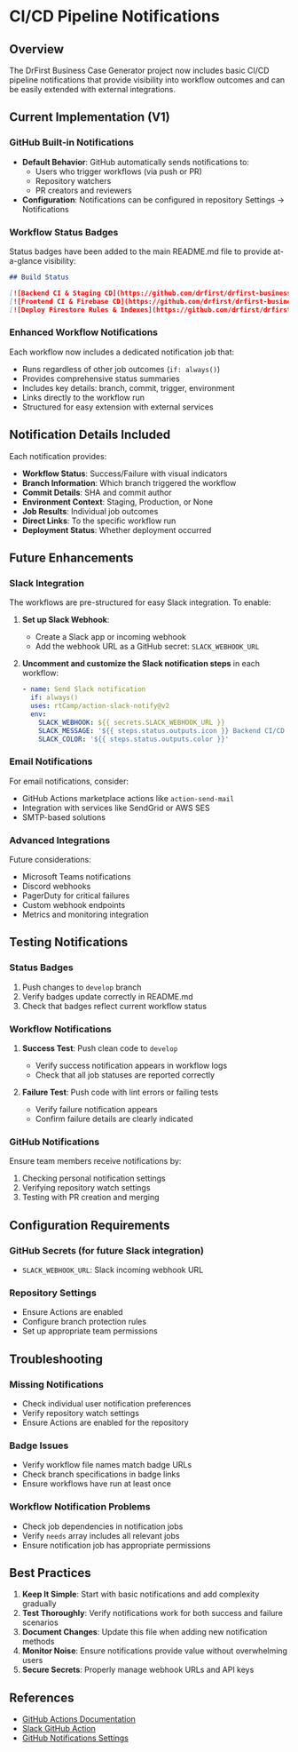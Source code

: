 # CI/CD Pipeline Notifications

## Overview

The DrFirst Business Case Generator project now includes basic CI/CD pipeline notifications that provide visibility into workflow outcomes and can be easily extended with external integrations.

## Current Implementation (V1)

### GitHub Built-in Notifications
- **Default Behavior**: GitHub automatically sends notifications to:
  - Users who trigger workflows (via push or PR)
  - Repository watchers
  - PR creators and reviewers
- **Configuration**: Notifications can be configured in repository Settings → Notifications

### Workflow Status Badges
Status badges have been added to the main README.md file to provide at-a-glance visibility:

```markdown
## Build Status

[![Backend CI & Staging CD](https://github.com/drfirst/drfirst-business-case-generator/actions/workflows/backend-ci.yml/badge.svg?branch=develop)](https://github.com/drfirst/drfirst-business-case-generator/actions/workflows/backend-ci.yml)
[![Frontend CI & Firebase CD](https://github.com/drfirst/drfirst-business-case-generator/actions/workflows/frontend-ci-cd.yml/badge.svg?branch=develop)](https://github.com/drfirst/drfirst-business-case-generator/actions/workflows/frontend-ci-cd.yml)
[![Deploy Firestore Rules & Indexes](https://github.com/drfirst/drfirst-business-case-generator/actions/workflows/firestore-deploy.yml/badge.svg?branch=develop)](https://github.com/drfirst/drfirst-business-case-generator/actions/workflows/firestore-deploy.yml)
```

### Enhanced Workflow Notifications
Each workflow now includes a dedicated notification job that:
- Runs regardless of other job outcomes (`if: always()`)
- Provides comprehensive status summaries
- Includes key details: branch, commit, trigger, environment
- Links directly to the workflow run
- Structured for easy extension with external services

## Notification Details Included

Each notification provides:
- **Workflow Status**: Success/Failure with visual indicators
- **Branch Information**: Which branch triggered the workflow
- **Commit Details**: SHA and commit author
- **Environment Context**: Staging, Production, or None
- **Job Results**: Individual job outcomes
- **Direct Links**: To the specific workflow run
- **Deployment Status**: Whether deployment occurred

## Future Enhancements

### Slack Integration
The workflows are pre-structured for easy Slack integration. To enable:

1. **Set up Slack Webhook**:
   - Create a Slack app or incoming webhook
   - Add the webhook URL as a GitHub secret: `SLACK_WEBHOOK_URL`

2. **Uncomment and customize the Slack notification steps** in each workflow:
   ```yaml
   - name: Send Slack notification
     if: always()
     uses: rtCamp/action-slack-notify@v2
     env:
       SLACK_WEBHOOK: ${{ secrets.SLACK_WEBHOOK_URL }}
       SLACK_MESSAGE: '${{ steps.status.outputs.icon }} Backend CI/CD ${{ steps.status.outputs.status }} on `${{ github.ref_name }}` branch'
       SLACK_COLOR: '${{ steps.status.outputs.color }}'
   ```

### Email Notifications
For email notifications, consider:
- GitHub Actions marketplace actions like `action-send-mail`
- Integration with services like SendGrid or AWS SES
- SMTP-based solutions

### Advanced Integrations
Future considerations:
- Microsoft Teams notifications
- Discord webhooks
- PagerDuty for critical failures
- Custom webhook endpoints
- Metrics and monitoring integration

## Testing Notifications

### Status Badges
1. Push changes to `develop` branch
2. Verify badges update correctly in README.md
3. Check that badges reflect current workflow status

### Workflow Notifications
1. **Success Test**: Push clean code to `develop`
   - Verify success notification appears in workflow logs
   - Check that all job statuses are reported correctly

2. **Failure Test**: Push code with lint errors or failing tests
   - Verify failure notification appears
   - Confirm failure details are clearly indicated

### GitHub Notifications
Ensure team members receive notifications by:
1. Checking personal notification settings
2. Verifying repository watch settings
3. Testing with PR creation and merging

## Configuration Requirements

### GitHub Secrets (for future Slack integration)
- `SLACK_WEBHOOK_URL`: Slack incoming webhook URL

### Repository Settings
- Ensure Actions are enabled
- Configure branch protection rules
- Set up appropriate team permissions

## Troubleshooting

### Missing Notifications
- Check individual user notification preferences
- Verify repository watch settings
- Ensure Actions are enabled for the repository

### Badge Issues
- Verify workflow file names match badge URLs
- Check branch specifications in badge links
- Ensure workflows have run at least once

### Workflow Notification Problems
- Check job dependencies in notification jobs
- Verify `needs` array includes all relevant jobs
- Ensure notification job has appropriate permissions

## Best Practices

1. **Keep It Simple**: Start with basic notifications and add complexity gradually
2. **Test Thoroughly**: Verify notifications work for both success and failure scenarios
3. **Document Changes**: Update this file when adding new notification methods
4. **Monitor Noise**: Ensure notifications provide value without overwhelming users
5. **Secure Secrets**: Properly manage webhook URLs and API keys

## References

- [GitHub Actions Documentation](https://docs.github.com/en/actions)
- [Slack GitHub Action](https://github.com/rtCamp/action-slack-notify)
- [GitHub Notifications Settings](https://docs.github.com/en/account-and-profile/managing-subscriptions-and-notifications-on-github) 